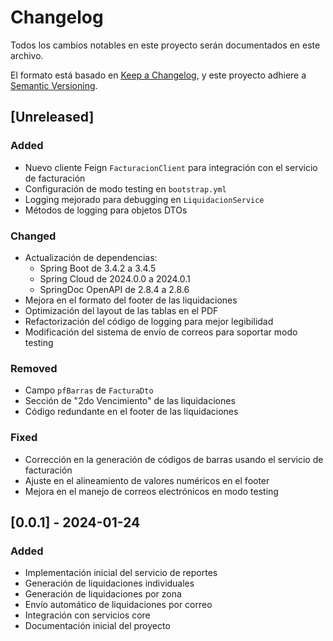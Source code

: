 # Changelog

Todos los cambios notables en este proyecto serán documentados en este archivo.

El formato está basado en [Keep a Changelog](https://keepachangelog.com/en/1.0.0/),
y este proyecto adhiere a [Semantic Versioning](https://semver.org/spec/v2.0.0.html).

## [Unreleased]

### Added
- Nuevo cliente Feign `FacturacionClient` para integración con el servicio de facturación
- Configuración de modo testing en `bootstrap.yml`
- Logging mejorado para debugging en `LiquidacionService`
- Métodos de logging para objetos DTOs

### Changed
- Actualización de dependencias:
  - Spring Boot de 3.4.2 a 3.4.5
  - Spring Cloud de 2024.0.0 a 2024.0.1
  - SpringDoc OpenAPI de 2.8.4 a 2.8.6
- Mejora en el formato del footer de las liquidaciones
- Optimización del layout de las tablas en el PDF
- Refactorización del código de logging para mejor legibilidad
- Modificación del sistema de envío de correos para soportar modo testing

### Removed
- Campo `pfBarras` de `FacturaDto`
- Sección de "2do Vencimiento" de las liquidaciones
- Código redundante en el footer de las liquidaciones

### Fixed
- Corrección en la generación de códigos de barras usando el servicio de facturación
- Ajuste en el alineamiento de valores numéricos en el footer
- Mejora en el manejo de correos electrónicos en modo testing

## [0.0.1] - 2024-01-24

### Added
- Implementación inicial del servicio de reportes
- Generación de liquidaciones individuales
- Generación de liquidaciones por zona
- Envío automático de liquidaciones por correo
- Integración con servicios core
- Documentación inicial del proyecto 